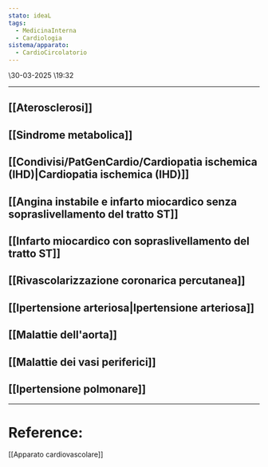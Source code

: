 ```yaml
---
stato: ideaL
tags:
  - MedicinaInterna
  - Cardiologia
sistema/apparato:
  - CardioCircolatorio
---
```

\30-03-2025 \19:32

--- 

## [[Aterosclerosi]]
## [[Sindrome metabolica]]
## [[Condivisi/PatGenCardio/Cardiopatia ischemica (IHD)|Cardiopatia ischemica (IHD)]]
## [[Angina instabile e infarto miocardico senza sopraslivellamento del tratto ST]]
## [[Infarto miocardico con sopraslivellamento del tratto ST]]
## [[Rivascolarizzazione coronarica percutanea]]
## [[Ipertensione arteriosa|Ipertensione arteriosa]]
## [[Malattie dell'aorta]]
## [[Malattie dei vasi periferici]]
## [[Ipertensione polmonare]]












--- 
# Reference:
[[Apparato cardiovascolare]]